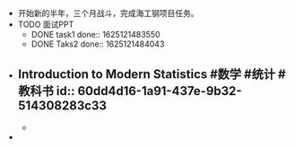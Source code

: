 - 开始新的半年，三个月战斗，完成海工钢项目任务。
- TODO 面试PPT
	- DONE task1 
	  done:: 1625121483550
	- DONE Taks2
	  done:: 1625121484043
- Introduction to Modern Statistics #数学 #统计 #教科书
  id:: 60dd4d16-1a91-437e-9b32-514308283c33
	-
	-
-